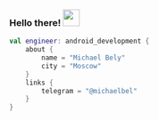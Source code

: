 ### Hello there! <img src="https://raw.githubusercontent.com/wasabeef/wasabeef/master/icons/wave.gif" width="30px">

```kotlin
val engineer: android_development {
    about {
        name = "Michael Bely"
        city = "Moscow"
    }
    links {
        telegram = "@michaelbel"
    }
}
```
